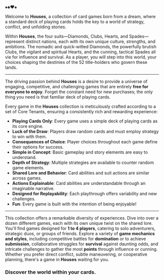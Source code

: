 :diamonds::clubs::hearts::spades:  

Welcome to **Houses**, a collection of card games born from a dream, where a standard deck of playing cards holds the key to a world of strategy, conflict, and unfolding stories.

Within **Houses**, the four suits—Diamonds, Clubs, Hearts, and Spades—represent distinct nations, each with its own unique culture, strengths, and ambitions. The nomadic and quick-witted Diamonds, the powerfully brutish Clubs, the vigilant and spiritual Hearts, and the cunning, tactical Spades all vie for influence and survival. As a player, you will step into this world, your choices shaping the destinies of the 52 title-holders who govern these lands.

---

The driving passion behind **Houses** is a desire to provide a universe of engaging, competitive, and challenging games that are entirely **free for everyone to enjoy**. Forget the constant need for new purchases; the only thing you need is that familiar deck of playing cards.

Every game in the **Houses** collection is meticulously crafted according to a set of Core Tenants, ensuring a consistently rich and rewarding experience:

* **Playing Cards Only**: Every game uses a simple deck of playing cards as its core engine.
* **Luck of the Draw**: Players draw random cards and must employ strategy to win with them.
* **Consequences of Choice**: Player choices throughout each game define their options for success.
* **Simple in Concept**: Basic gameplay and story elements are easy to understand.
* **Depth of Strategy**: Multiple strategies are available to counter random game elements.
* **Shared Lore and Behavior**: Card abilities and suit actions are similar across games.
* **Actions Explainable**: Card abilities are understandable through an imaginable narrative.
* **Designed for Replayability**: Each playthrough offers variability and new challenges.
* **Fun**: Every game is built with the intention of being enjoyable!

---

This collection offers a remarkable diversity of experiences. Dive into over a dozen different games, each with its own unique twist on the shared lore. You'll find games designed for **1 to 4 players**, catering to solo adventurers, strategic duos, or groups of friends. Explore a variety of **game mechanics and styles**, including competitive battles for **domination** or to achieve **submission**, collaborative struggles for **survival** against daunting odds, and intricate challenges to gather the most **points** through influence or cunning. Whether you prefer direct conflict, subtle maneuvering, or cooperative planning, there's a game in **Houses** waiting for you.

### Discover the world within your cards.